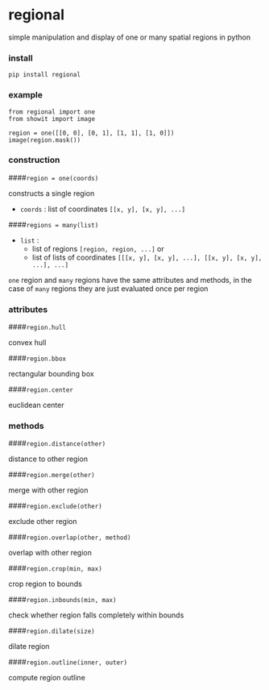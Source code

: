 # regional

simple manipulation and display of one or many spatial regions in python

### install

```
pip install regional
```

### example

```
from regional import one
from showit import image

region = one([[0, 0], [0, 1], [1, 1], [1, 0]])
image(region.mask())
```

### construction

####`region = one(coords)`

constructs a single region 

- `coords` : list of coordinates `[[x, y], [x, y], ...]`

####`regions = many(list)`

- `list` : 
	- list of regions `[region, region, ...]` or 
	- list of lists of coordinates `[[[x, y], [x, y], ...], [[x, y], [x, y], ...], ...]`

`one` region and `many` regions have the same attributes and methods, in the case of `many` regions they are just evaluated once per region

### attributes

####`region.hull`

convex hull

####`region.bbox`

rectangular bounding box

####`region.center`

euclidean center

### methods

####`region.distance(other)`

distance to other region

####`region.merge(other)`

merge with other region

####`region.exclude(other)`

exclude other region

####`region.overlap(other, method)`

overlap with other region

####`region.crop(min, max)`

crop region to bounds

####`region.inbounds(min, max)`

check whether region falls completely within bounds

####`region.dilate(size)`

dilate region 

####`region.outline(inner, outer)`

compute region outline
